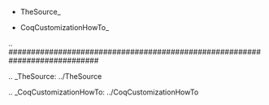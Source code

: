* TheSource_

* CoqCustomizationHowTo_

.. ############################################################################

.. _TheSource: ../TheSource

.. _CoqCustomizationHowTo: ../CoqCustomizationHowTo

